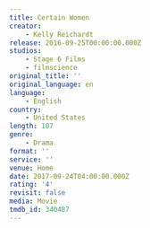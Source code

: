 ```yaml
---
title: Certain Women
creator:
    - Kelly Reichardt
release: 2016-09-25T00:00:00.000Z
studios:
    - Stage 6 Films
    - filmscience
original_title: ''
original_language: en
language:
    - English
country:
    - United States
length: 107
genre:
    - Drama
format: ''
service: ''
venue: Home
date: 2017-09-24T04:00:00.000Z
rating: '4'
revisit: false
media: Movie
tmdb_id: 340487
---
```



